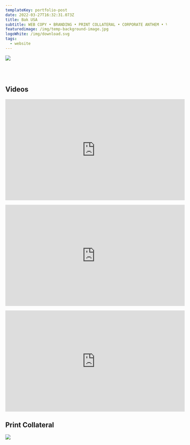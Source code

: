 ```yaml
---
templateKey: portfolio-post
date: 2022-03-27T16:32:31.073Z
title: Bak USA
subtitle: WEB COPY • BRANDING • PRINT COLLATERAL • CORPORATE ANTHEM • VIDEO SCRIPTS
featuredimage: /img/temp-background-image.jpg
logoWhite: /img/download.svg
tags:
  - website
---
```

![](/img/bak-usa.png)

<br>
<br>

## Videos

<p style="text-align:center;"><iframe width="560" height="315" src="https://www.youtube.com/embed/SHVSGz_Nmrw" title="YouTube video player" frameborder="0" allow="accelerometer; autoplay; clipboard-write; encrypted-media; gyroscope; picture-in-picture" allowfullscreen></iframe></p>

<p style="text-align:center;"><iframe width="560" height="315" src="https://www.youtube.com/embed/u7g7twDL8hk" title="YouTube video player" frameborder="0" allow="accelerometer; autoplay; clipboard-write; encrypted-media; gyroscope; picture-in-picture" allowfullscreen></iframe></p>

<p style="text-align:center;"><iframe width="560" height="315" src="https://www.youtube.com/embed/CFdfz1vOBoY" title="YouTube video player" frameborder="0" allow="accelerometer; autoplay; clipboard-write; encrypted-media; gyroscope; picture-in-picture" allowfullscreen></iframe></p>

## Print Collateral

![](/img/bak-usa-print.png)